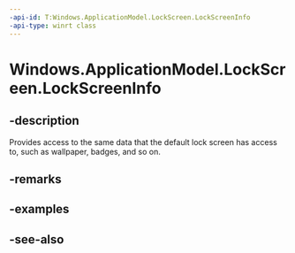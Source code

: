 ----api-id: T:Windows.ApplicationModel.LockScreen.LockScreenInfo
-api-type: winrt class
---<!-- Class syntax.public class LockScreenInfo : Windows.ApplicationModel.LockScreen.ILockScreenInfo--># Windows.ApplicationModel.LockScreen.LockScreenInfo## -descriptionProvides access to the same data that the default lock screen has access to, such as wallpaper, badges, and so on.## -remarks<!--TODO: Document how the developer can obtain this class object, and add or update retriever elements as necessary.-->## -examples## -see-also